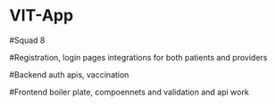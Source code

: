 # VIT-App
#Squad 8 

#Registration, login pages integrations for both patients and providers

#Backend auth apis, vaccination 

#Frontend boiler plate, compoennets and validation and api work


